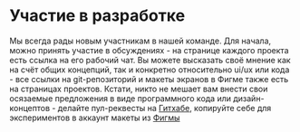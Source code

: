 # Участие в разработке

Мы всегда рады новым участникам в нашей команде. Для начала, можно принять участие в обсуждениях - на странице каждого проекта есть ссылка на его рабочий чат. Вы можете высказать своё мнение как на счёт общих концепций, так и конкретно относительно ui/ux или кода - все ссылки на git-репозиторий и макеты экранов в Фигме также есть на страницах проектов. Кстати, никто не мешает вам внести свои осязаемые предложения в виде программного кода или дизайн-концептов - делайте пул-реквесты на [Гитхабе](https://github.com/grandcore), копируйте себе для экспериментов в аккаунт макеты из [Фигмы](https://www.figma.com/file/NlikNEJQHliYlxI3MHhiSW/Share?node-id=8244%3A0)
